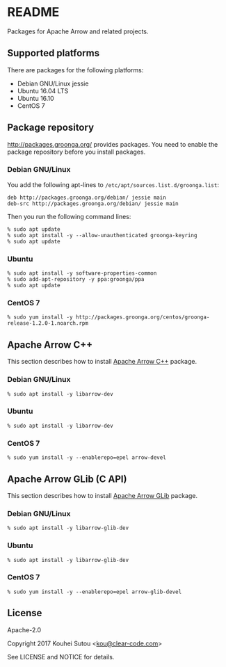 # README

Packages for Apache Arrow and related projects.

## Supported platforms

There are packages for the following platforms:

  * Debian GNU/Linux jessie
  * Ubuntu 16.04 LTS
  * Ubuntu 16.10
  * CentOS 7

## Package repository

http://packages.groonga.org/ provides packages. You need to enable
the package repository before you install packages.

### Debian GNU/Linux

You add the following apt-lines to
`/etc/apt/sources.list.d/groonga.list`:

```text
deb http://packages.groonga.org/debian/ jessie main
deb-src http://packages.groonga.org/debian/ jessie main
```

Then you run the following command lines:

```text
% sudo apt update
% sudo apt install -y --allow-unauthenticated groonga-keyring
% sudo apt update
```

### Ubuntu

```text
% sudo apt install -y software-properties-common
% sudo add-apt-repository -y ppa:groonga/ppa
% sudo apt update
```

### CentOS 7

```text
% sudo yum install -y http://packages.groonga.org/centos/groonga-release-1.2.0-1.noarch.rpm
```

## Apache Arrow C++

This section describes how to install
[Apache Arrow C++](https://github.com/apache/arrow/tree/master/cpp)
package.

### Debian GNU/Linux

```text
% sudo apt install -y libarrow-dev
```

### Ubuntu

```text
% sudo apt install -y libarrow-dev
```

### CentOS 7

```text
% sudo yum install -y --enablerepo=epel arrow-devel
```

## Apache Arrow GLib (C API)

This section describes how to install
[Apache Arrow GLib](https://github.com/apache/arrow/tree/master/c_glib)
package.

### Debian GNU/Linux

```text
% sudo apt install -y libarrow-glib-dev
```

### Ubuntu

```text
% sudo apt install -y libarrow-glib-dev
```

### CentOS 7

```text
% sudo yum install -y --enablerepo=epel arrow-glib-devel
```

## License

Apache-2.0

Copyright 2017 Kouhei Sutou \<kou@clear-code.com\>

See LICENSE and NOTICE for details.

